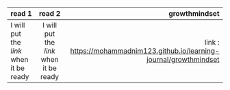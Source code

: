 | **read 1**       | **read 2**     | **growthmindset**     |
| :------------- | :----------: | -----------: |
|  I will put the *link* when it be ready | I will put the *link* when it be ready   | link :  https://mohammadnim123.github.io/learning-journal/growthmindset  |
